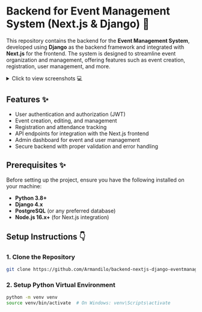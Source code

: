 # Backend for Event Management System (Next.js & Django) :wave:
This repository contains the backend for the **Event Management System**, developed using **Django** as the backend framework and integrated with **Next.js** for the frontend. The system is designed to streamline event organization and management, offering features such as event creation, registration, user management, and more.

<details>
  <summary>Click to view screenshots 💻</summary>

  <img src="https://i.imghippo.com/files/4V4PD1725975111.png" alt="Event Creation Page" width="400" height="200"/>
  <img src="https://i.imghippo.com/files/1EzMC1725974838.png" alt="Event Creation Page" width="400" height="200"/>
  <img src="https://i.imghippo.com/files/SORxH1725975151.png" alt="Event Creation Page" width="400" height="200"/>
  <img src="https://i.imghippo.com/files/9iGEf1725975233.png" alt="Event Creation Page" width="400" height="200"/>

</details>



## Features :sparkles:
- User authentication and authorization (JWT)
- Event creation, editing, and management
- Registration and attendance tracking
- API endpoints for integration with the Next.js frontend
- Admin dashboard for event and user management
- Secure backend with proper validation and error handling

## Prerequisites :sparkles:
Before setting up the project, ensure you have the following installed on your machine:
- **Python 3.8+**
- **Django 4.x**
- **PostgreSQL** (or any preferred database)
- **Node.js 16.x+** (for Next.js integration)

## Setup Instructions :point_down:

### 1. Clone the Repository
```bash
git clone https://github.com/Armandilo/backend-nextjs-django-eventmanagement.git
```

### 2. Setup Python Virtual Environment
```bash
python -m venv venv
source venv/bin/activate  # On Windows: venv\Scripts\activate
```
